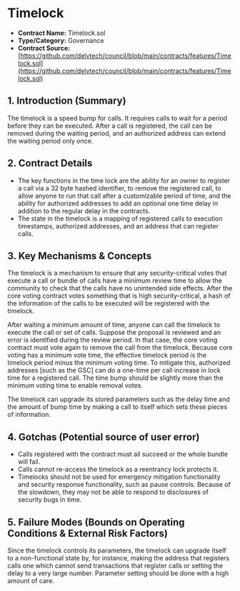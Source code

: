 # Timelock

* **Contract Name:** Timelock.sol
* **Type/Category:** Governance
* **Contract Source:**[https://github.com/delvtech/council/blob/main/contracts/features/Timelock.sol](https://github.com/delvtech/council/blob/main/contracts/features/Timelock.sol)

## **1. Introduction (Summary)**

The timelock is a speed bump for calls. It requires calls to wait for a period before they can be executed. After a call is registered, the call can be removed during the waiting period, and an authorized address can extend the waiting period only once.

## **2. Contract Details**

* The key functions in the time lock are the ability for an owner to register a call via a 32 byte hashed identifier, to remove the registered call, to allow anyone to run that call after a customizable period of time, and the ability for authorized addresses to add an optional one time delay in addition to the regular delay in the contracts.
* The state in the timelock is a mapping of registered calls to execution timestamps, authorized addresses, and an address that can register calls.

## **3. Key Mechanisms & Concepts**

The timelock is a mechanism to ensure that any security-critical votes that execute a call or bundle of calls have a minimum review time to allow the community to check that the calls have no unintended side effects. After the core voting contract votes something that is high security-critical, a hash of the information of the calls to be executed will be registered with the timelock.

After waiting a minimum amount of time, anyone can call the timelock to execute the call or set of calls. Suppose the proposal is reviewed and an error is identified during the review period. In that case, the core voting contract must vote again to remove the call from the timelock. Because core voting has a minimum vote time, the effective timelock period is the timelock period minus the minimum voting time. To mitigate this, authorized addresses \[such as the GSC] can do a one-time per call increase in lock time for a registered call. The time bump should be slightly more than the minimum voting time to enable removal votes.

The timelock can upgrade its stored parameters such as the delay time and the amount of bump time by making a call to itself which sets these pieces of information.

## **4. Gotchas (Potential source of user error)**

* Calls registered with the contract must all succeed or the whole bundle will fail.
* Calls cannot re-access the timelock as a reentrancy lock protects it.
* Timelocks should not be used for emergency mitigation functionality and security response functionality, such as pause controls. Because of the slowdown, they may not be able to respond to disclosures of security bugs in time.

## **5. Failure Modes (Bounds on Operating Conditions & External Risk Factors)**

Since the timelock controls its parameters, the timelock can upgrade itself to a non-functional state by, for instance, making the address that registers calls one which cannot send transactions that register calls or setting the delay to a very large number. Parameter setting should be done with a high amount of care.
